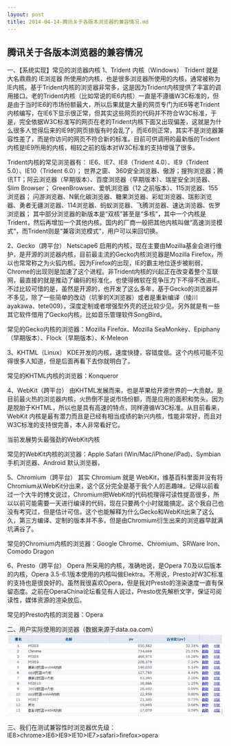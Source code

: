 ```yaml
---
layout: post
title: 2014-04-14-腾讯关于各版本浏览器的兼容情况.md
---
```


## 腾讯关于各版本浏览器的兼容情况

一、【系统实现】常见的浏览器内核
1、Trident 内核（Windows）
Trident 就是大名鼎鼎的 IE浏览器 所使用的内核，也是很多浏览器所使用的内核，通常被称为IE内核。基于Trident内核的浏览器非常多，这是因为Trident内核提供了丰富的调用接口。老的Trident内核（比如常说的IE6内核）一直是不遵循W3C标准的，但是由于当时IE6的市场份额最大，所以后果就是大量的网页专门为IE6等老Trident内核编写，在IE6下显示很正常，但其实这些网页的代码并不符合W3C标准，于是，完全依据W3C标准写的网页在老的Trident内核下面又出现偏差，这就是为什么很多人觉得后来的IE9的网页排版有时会乱了，而IE6则正常，其实不是浏览器兼容性差了，而是你访问的网页不符合新的标准。目前可供调用的最新版的Trident内核是IE9所用的内核，相较之前的版本对W3C标准的支持增强了很多。

Trident内核的常见浏览器有：
IE6、IE7、IE8（Trident 4.0）、IE9（Trident 5.0）、IE10（Trident 6.0）；
世界之窗、 360安全浏览器、傲游；搜狗浏览器；腾讯TT；阿云浏览器（早期版本）、百度浏览器（早期版本）、瑞星安全浏览器、Slim Browser； GreenBrowser、爱帆浏览器（12 之前版本）、115浏览器、155浏览器； 闪游浏览器、N氧化碳浏览器、糖果浏览器、彩虹浏览器、瑞影浏览器、勇者无疆浏览器、114浏览器、蚂蚁浏览器、飞腾浏览器、速达浏览器、佐罗浏览器；
其中部分浏览器的新版本是“双核”甚至是“多核”，其中一个内核是Trident，然后再增加一个其他内核。国内的厂商一般把其他内核叫做“高速浏览模式”，而Trident则是“兼容浏览模式”，用户可以来回切换。

2、Gecko（跨平台）
Netscape6 启用的内核，现在主要由Mozilla基金会进行维护，是开源的浏览器内核，目前最主流的Gecko内核浏览器是Mozilla Firefox，所以也常常称之为火狐内核。因为Firefox的出现，IE的霸主地位逐步被削弱，Chrome的出现则是加速了这个进程。非Trident内核的兴起正在改变着整个互联网，最直接的就是推动了编码的标准化，也使得微软在竞争压力下不得不改进IE。不过比较可惜的是，虽然是开源的，也开发了这么多年，基于Gecko的浏览器并不多见，除了一些简单的改动（坑爹的X浏览器）或者是重新编译（绫川ayakawa、tete009），深度定制或者增强型外壳的还比较少见。另外就是有一些其它软件借用了Gecko内核，比如音乐管理软件SongBird。

常见的Gecko内核的浏览器：Mozilla Firefox、Mozilla SeaMonkey、Epiphany（早期版本）、Flock（早期版本）、K-Meleon

3、KHTML（Linux）
KDE开发的内核，速度快捷，容错度低。这个内核可能不见得很多人知道，但是后面再看下去你就明白了。

常见的KHTML内核的浏览器：Konqueror

4、WebKit（跨平台）
由KHTML发展而来，也是苹果给开源世界的一大贡献。是目前最火热的浏览器内核，火热倒不是说市场份额，而是应用的面积和势头。因为是脱胎于KHTML，所以也是具有高速的特点，同样遵循W3C标准。从目前看来，WebKit 内核是最有潜力而且是已经有相当成绩的新兴内核，性能非常好，而且对W3C标准的支持很完善，本人非常看好它。

当前发展势头最强劲的WebKit内核

常见的WebKit内核的浏览器：Apple Safari (Win/Mac/iPhone/iPad)、Symbian手机浏览器、Android 默认浏览器，

5、Chromium（跨平台）
其实 Chromium 就是 WebKit，维基百科里面并没有将Chromium从WebKit分出来，这个区分完全是基于我个人的恶趣味。记得以前看过一个大牛的博文说过，Chromium把WebKit的代码梳理得可读性提高很多，所以以前可能需要一天进行编译的代码，现在只要两个小时就能搞定。这个我自己也没有考究过，但是估计可信。这个也能解释为什么Gecko和WebKit出来了这么久，第三方编译、定制的版本并不多，但是由Chromium衍生出来的浏览器早就满坑满谷了。

常见的Chromium内核的浏览器：Google Chrome、Chromium、SRWare Iron、Comodo Dragon

6、Presto（跨平台）
Opera 所采用的内核，准确地说，是Opera 7.0及以后版本的内核，Opera 3.5-6.1版本使用的内核叫做Elektra。不用说，Presto对W3C标准的支持也是很良好的。虽然我很喜欢Opera，但是我对Presto的渲染速度一直有保留态度。之前在OperaChina论坛看见有人说过，Presto优先解析文字，保证可阅读性，媒体资源的渲染放后。

常见的Presto内核的浏览器：Opera

二、用户实际使用的浏览器（数据来源于data.oa.com）
![用户实际使用的浏览器](/attachments/2014-04-14-腾讯关于各版本浏览器的兼容情况.jpg)

三、我们在测试兼容性时浏览器优先级：
 
IE8>chrome>IE6>IE9>IE10>IE7>safari>firefox>opera

